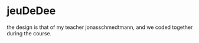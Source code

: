 # jeuDeDee
 the design is that of my teacher jonasschmedtmann, and we coded together during the course.
